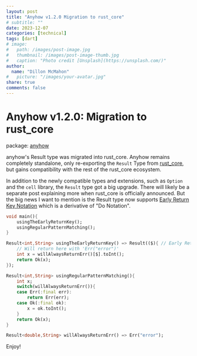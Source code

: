 ```yaml
---
layout: post
title: "Anyhow v1.2.0 Migration to rust_core"
# subtitle: ""
date: 2023-12-07
categories: [technical]
tags: [dart]
# image:
#   path: /images/post-image.jpg
#   thumbnail: /images/post-image-thumb.jpg
#   caption: "Photo credit [Unsplash](https://unsplash.com/)"
author:
  name: "Dillon McMahon"
#   picture: "/images/your-avatar.jpg"
share: true
comments: false
---
```


# Anyhow v1.2.0: Migration to rust_core

package: [anyhow](https://pub.dev/packages/anyhow)

anyhow's Result type was migrated into rust_core. Anyhow remains completely standalone, only re-exporting the `Result` Type from [rust_core](https://pub.dev/packages/rust_core), but gains compatibility with the rest of the rust_core ecosystem.

In addition to the newly compatible types and extensions, such as `Option` and the `cell` library, the `Result` type got a big upgrade. There will likely be a separate post explaining more when rust_core is officially announced. But the big news I want to mention is the Result type now supports [Early Return Key Notation](https://mcmah309.github.io/rust_core/libs/result/result.html#early-return-key-notation) which is a derivative of "Do Notation".

```dart
void main(){
    usingTheEarlyReturnKey();
    usingRegularPatternMatching();
}

Result<int,String> usingTheEarlyReturnKey() => Result(($){ // Early Return Key
    // Will return here with 'Err("error")'
    int x = willAlwaysReturnErr()[$].toInt();
    return Ok(x);
});

Result<int,String> usingRegularPatternMatching(){
    int x;
    switch(willAlwaysReturnErr()){
    case Err(:final err):
        return Err(err);
    case Ok(:final ok):
        x = ok.toInt();
    }
    return Ok(x);
}

Result<double,String> willAlwaysReturnErr() => Err("error");
```
Enjoy!